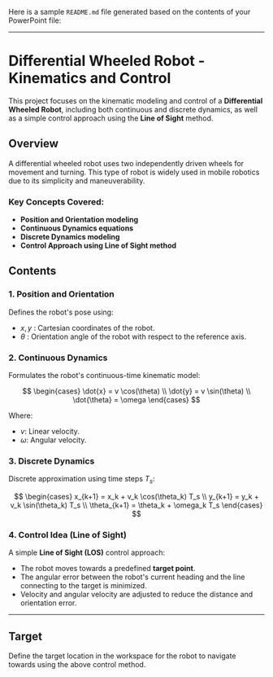 Here is a sample `README.md` file generated based on the contents of your PowerPoint file:

---

# Differential Wheeled Robot - Kinematics and Control

This project focuses on the kinematic modeling and control of a **Differential Wheeled Robot**, including both continuous and discrete dynamics, as well as a simple control approach using the **Line of Sight** method.

## Overview

A differential wheeled robot uses two independently driven wheels for movement and turning. This type of robot is widely used in mobile robotics due to its simplicity and maneuverability.

### Key Concepts Covered:

* **Position and Orientation modeling**
* **Continuous Dynamics equations**
* **Discrete Dynamics modeling**
* **Control Approach using Line of Sight method**

## Contents

### 1. Position and Orientation

Defines the robot's pose using:

* $x, y$ : Cartesian coordinates of the robot.
* $\theta$ : Orientation angle of the robot with respect to the reference axis.

### 2. Continuous Dynamics

Formulates the robot's continuous-time kinematic model:

$$
\begin{cases}
\dot{x} = v \cos(\theta) \\
\dot{y} = v \sin(\theta) \\
\dot{\theta} = \omega
\end{cases}
$$

Where:

* $v$: Linear velocity.
* $\omega$: Angular velocity.

### 3. Discrete Dynamics

Discrete approximation using time steps $T_s$:

$$
\begin{cases}
x_{k+1} = x_k + v_k \cos(\theta_k) T_s \\
y_{k+1} = y_k + v_k \sin(\theta_k) T_s \\
\theta_{k+1} = \theta_k + \omega_k T_s
\end{cases}
$$

### 4. Control Idea (Line of Sight)

A simple **Line of Sight (LOS)** control approach:

* The robot moves towards a predefined **target point**.
* The angular error between the robot's current heading and the line connecting to the target is minimized.
* Velocity and angular velocity are adjusted to reduce the distance and orientation error.

---

## Target

Define the target location in the workspace for the robot to navigate towards using the above control method.

